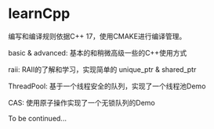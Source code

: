 # learnCpp
编写和编译规则依据C++ 17，使用CMAKE进行编译管理。

basic & advanced: 基本的和稍微高级一些的C++使用方式

raii: RAII的了解和学习，实现简单的  unique_ptr & shared_ptr

ThreadPool: 基于一个线程安全的队列，实现了一个线程池Demo

CAS: 使用原子操作实现了一个无锁队列的Demo


To be continued...